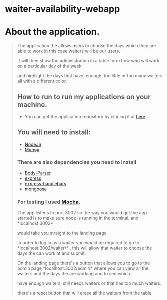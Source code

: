 # waiter-availability-webapp

# About the application.

<blockquote>
<P>The application the allows users to choose the days which they are able to work in this case waiters will be our users.</p>
<P>It will then show the administration in a table form how who will work on a particular day of the week</p>
<P>and highlight the days that have, enough, too little or too many waiters all with a different color.</p>

## How to run to run my applications on your machine.

* You can get the application repository  by cloning it at [here](https://github.com/Nelson112/waiter-availability-webapp)

## You will need to install:
* [NodeJS](https://nodejs.org/en/)
* [Mongo](https://www.digitalocean.com/community/tutorials/how-to-install-and-secure-mongodb-on-ubuntu-16-04)

### There are also dependencies you need to install
* [Body-Parser](https://www.npmjs.com/package/body-parser)
* [express](https://www.npmjs.com/package/express)
* [express-handlebars](https://www.npmjs.com/package/express-handlebars)
* [mongoose](https://www.npmjs.com/package/mongoose)

### For testing I used [Mocha](https://mochajs.org/).

<P> The app listens to port 3002 so the way you would get the app started is to make sure node is running in the terminal, and *localhost:3002* </p>
<p> would take you straight to the landing page </p>

<p> In order to log in as a waiter you would be required to go to *localhost:3002/waiter/<waiters_name>* , this will allow that waiter to choose the days the can work at and submit. </P>
<p> On the landing page there's a button that allows you to go to the admin page *localhost:3002/admin*   where you can view all the waiters and the days the are working and to see which </p>
<P> have enough waiters, still needs waiters or that has too much waiters.</p>
<P> there's a reset button that will erase all the waiters from the table </p>


</blockquote>
